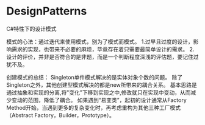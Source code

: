 # DesignPatterns
C#特性下的设计模式

模式的心法：通过迭代来使用模式，别为了模式而模式。
	1.过早且过度的设计，影响需求的实现，也带来不必要的麻烦，毕竟存在着只需要最简单设计的需求。
	2.设计的评价，并非是否符合的是非题，而是一个判断程度深浅的评估题，要记住过犹不及。

创建模式的总结：
	Singleton单件模式解决的是实体对象个数的问题。
	除了Singleton之外，其他创建型模式解决的都是new所带来的耦合关系。
	基本思路是通过抽象和实现的分离,将"变化"下移到实现之中,修改就只在实现中变动，从而减少变动的范围，降低了耦合。
	如果遇到“易变类”，起初的设计通常从Factory Method开始，当遇到更多的复杂变化时，再考虑重构为其他三种工厂模式（Abstract Factory，Builder，Prototype）。
